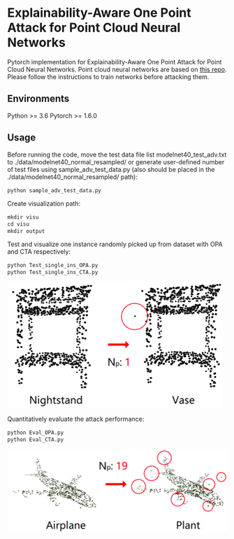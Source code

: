 Explainability-Aware One Point Attack for Point Cloud Neural Networks
===================
Pytorch implementation for Explainability-Aware One Point Attack for Point Cloud Neural Networks.
Point cloud neural networks are based on [this repo](https://github.com/yanx27/Pointnet_Pointnet2_pytorch). Please follow the instructions to train networks before attacking them.

Environments
---------------
Python >= 3.6 Pytorch >= 1.6.0

Usage
------------
Before running the code, move the test data file list modelnet40_test_adv.txt to ./data/modelnet40_normal_resampled/ or generate user-defined number of test files using sample_adv_test_data.py (also should be placed in the ./data/modelnet40_normal_resampled/ path):

    python sample_adv_test_data.py
    
Create visualization path:

    mkdir visu
    cd visu
    mkdir output
    
Test and visualize one instance randomly picked up from dataset with OPA and CTA respectively:

    python Test_single_ins_OPA.py
    python Test_single_ins_CTA.py
    
![Image text](https://github.com/Explain3D/Exp-One-Point-Atk-PC/blob/main/pic/exp_opa.png?raw=true)



Quantitatively evaluate the attack performance:

    python Eval_OPA.py
    python Eval_CTA.py
    
![Image text](https://github.com/Explain3D/Exp-One-Point-Atk-PC/blob/main/pic/exp_cta.png?raw=true)

